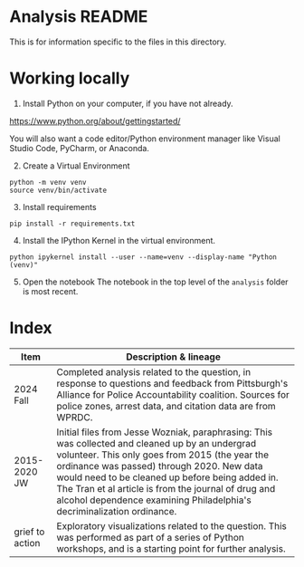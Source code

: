 # Analysis README
This is for information specific to the files in this directory.

# Working locally

1. Install Python on your computer, if you have not already.

https://www.python.org/about/gettingstarted/

You will also want a code editor/Python environment manager like Visual Studio Code, PyCharm, or Anaconda.

2. Create a Virtual Environment

```
python -m venv venv
source venv/bin/activate
```

3. Install requirements

```
pip install -r requirements.txt
```

4. Install the IPython Kernel in the virtual environment.

```
python ipykernel install --user --name=venv --display-name "Python (venv)"
```

5. Open the notebook
The notebook in the top level of the `analysis` folder is most recent.


# Index

Item | Description & lineage
--- | --- 
2024 Fall | Completed analysis related to the question, in response to questions and feedback from Pittsburgh's Alliance for Police Accountability coalition. Sources for police zones, arrest data, and citation data are from WPRDC.
2015-2020 JW | Initial files from Jesse Wozniak, paraphrasing: This was collected and cleaned up by an undergrad volunteer. This only goes from 2015 (the year the ordinance was passed) through 2020. New data would need to be cleaned up before being added in. The Tran et al article is from the journal of drug and alcohol dependence examining Philadelphia's decriminalization ordinance.
grief to action | Exploratory visualizations related to the question. This was performed as part of a series of Python workshops, and is a starting point for further analysis.
